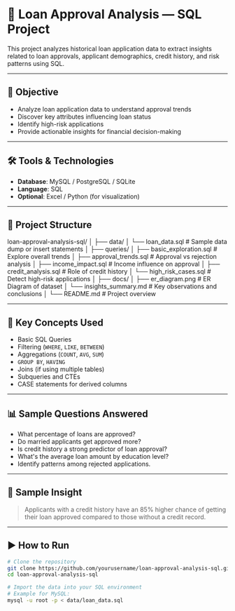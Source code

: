 # 🏦 Loan Approval Analysis — SQL Project

This project analyzes historical loan application data to extract insights related to loan approvals, applicant demographics, credit history, and risk patterns using SQL.

---

## 📌 Objective

- Analyze loan application data to understand approval trends
- Discover key attributes influencing loan status
- Identify high-risk applications
- Provide actionable insights for financial decision-making

---

## 🛠️ Tools & Technologies

- **Database**: MySQL / PostgreSQL / SQLite
- **Language**: SQL
- **Optional**: Excel / Python (for visualization)

---

## 📂 Project Structure
loan-approval-analysis-sql/
│
├── data/
│ └── loan_data.sql # Sample data dump or insert statements
│
├── queries/
│ ├── basic_exploration.sql # Explore overall trends
│ ├── approval_trends.sql # Approval vs rejection analysis
│ ├── income_impact.sql # Income influence on approval
│ ├── credit_analysis.sql # Role of credit history
│ └── high_risk_cases.sql # Detect high-risk applications
│
├── docs/
│ ├── er_diagram.png # ER Diagram of dataset
│ └── insights_summary.md # Key observations and conclusions
│
└── README.md # Project overview

---

## 🧠 Key Concepts Used

- Basic SQL Queries
- Filtering (`WHERE`, `LIKE`, `BETWEEN`)
- Aggregations (`COUNT`, `AVG`, `SUM`)
- `GROUP BY`, `HAVING`
- Joins (if using multiple tables)
- Subqueries and CTEs
- CASE statements for derived columns

---

## 📊 Sample Questions Answered

- What percentage of loans are approved?
- Do married applicants get approved more?
- Is credit history a strong predictor of loan approval?
- What's the average loan amount by education level?
- Identify patterns among rejected applications.

---

## 📝 Sample Insight

> Applicants with a credit history have an 85% higher chance of getting their loan approved compared to those without a credit record.

---

## ▶️ How to Run

```bash
# Clone the repository
git clone https://github.com/yourusername/loan-approval-analysis-sql.git
cd loan-approval-analysis-sql

# Import the data into your SQL environment
# Example for MySQL:
mysql -u root -p < data/loan_data.sql

